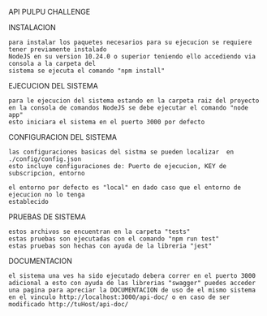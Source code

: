 API PULPU CHALLENGE

INSTALACION

    para instalar los paquetes necesarios para su ejecucion se requiere tener previamente instalado 
    NodeJS en su version 10.24.0 o superior teniendo ello accediendo via consola a la carpeta del 
    sistema se ejecuta el comando "npm install"
    
EJECUCION DEL SISTEMA 

    para le ejecucion del sistema estando en la carpeta raiz del proyecto 
    en la consola de comandos NodeJS se debe ejecutar el comando "node app"
    esto iniciara el sistema en el puerto 3000 por defecto

CONFIGURACION DEL SISTEMA
    
    las configuraciones basicas del sistma se pueden localizar  en ./config/config.json
    esto incluye configuraciones de: Puerto de ejecucion, KEY de subscripcion, entorno

    el entorno por defecto es "local" en dado caso que el entorno de ejecucion no lo tenga
    establecido

PRUEBAS DE SISTEMA

    estos archivos se encuentran en la carpeta "tests"
    estas pruebas son ejecutadas con el comando "npm run test"
    estas pruebas son hechas con ayuda de la libreria "jest"

DOCUMENTACION

    el sistema una ves ha sido ejecutado debera correr en el puerto 3000
    adicional a esto con ayuda de las librerias "swagger" puedes acceder 
    una pagina para apreciar la DOCUMENTACION de uso de el mismo sistema
    en el vinculo http://localhost:3000/api-doc/ o en caso de ser 
    modificado http://tuHost/api-doc/

